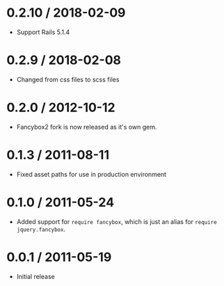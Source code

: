 # 0.2.10 / 2018-02-09
* Support Rails 5.1.4

# 0.2.9 / 2018-02-08
* Changed from css files to scss files

# 0.2.0 / 2012-10-12
* Fancybox2 fork is now released as it's own gem.

# 0.1.3 / 2011-08-11

* Fixed asset paths for use in production environment

# 0.1.0 / 2011-05-24

* Added support for `require fancybox`, which is just an alias for
  `require jquery.fancybox`.

# 0.0.1 / 2011-05-19

* Initial release
